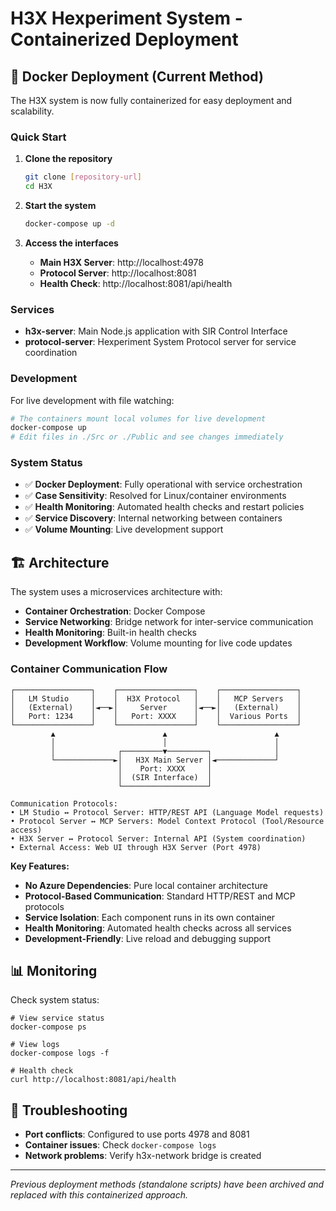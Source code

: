 # H3X Hexperiment System - Containerized Deployment

## 🐳 Docker Deployment (Current Method)

The H3X system is now fully containerized for easy deployment and scalability.

### Quick Start

1. **Clone the repository**

   ```bash
   git clone [repository-url]
   cd H3X
   ```

2. **Start the system**

   ```bash
   docker-compose up -d
   ```

3. **Access the interfaces**
   - **Main H3X Server**: http://localhost:4978
   - **Protocol Server**: http://localhost:8081
   - **Health Check**: http://localhost:8081/api/health

### Services

- **h3x-server**: Main Node.js application with SIR Control Interface
- **protocol-server**: Hexperiment System Protocol server for service coordination

### Development

For live development with file watching:

```bash
# The containers mount local volumes for live development
docker-compose up
# Edit files in ./Src or ./Public and see changes immediately
```

### System Status

- ✅ **Docker Deployment**: Fully operational with service orchestration
- ✅ **Case Sensitivity**: Resolved for Linux/container environments
- ✅ **Health Monitoring**: Automated health checks and restart policies
- ✅ **Service Discovery**: Internal networking between containers
- ✅ **Volume Mounting**: Live development support

## 🏗️ Architecture

The system uses a microservices architecture with:

- **Container Orchestration**: Docker Compose
- **Service Networking**: Bridge network for inter-service communication
- **Health Monitoring**: Built-in health checks
- **Development Workflow**: Volume mounting for live code updates

### Container Communication Flow

```
┌─────────────────┐    ┌─────────────────┐    ┌─────────────────┐
│   LM Studio     │    │  H3X Protocol   │    │   MCP Servers   │
│   (External)    │◄──►│     Server      │◄──►│   (External)    │
│   Port: 1234    │    │   Port: XXXX    │    │  Various Ports  │
└─────────────────┘    └─────────────────┘    └─────────────────┘
         ▲                        ▲                        ▲
         │                        │                        │
         │              ┌─────────▼─────────┐              │
         └─────────────►│   H3X Main Server │◄─────────────┘
                        │    Port: XXXX     │
                        │  (SIR Interface)  │
                        └───────────────────┘

Communication Protocols:
• LM Studio ↔ Protocol Server: HTTP/REST API (Language Model requests)
• Protocol Server ↔ MCP Servers: Model Context Protocol (Tool/Resource access)
• H3X Server ↔ Protocol Server: Internal API (System coordination)
• External Access: Web UI through H3X Server (Port 4978)
```

**Key Features:**

- **No Azure Dependencies**: Pure local container architecture
- **Protocol-Based Communication**: Standard HTTP/REST and MCP protocols
- **Service Isolation**: Each component runs in its own container
- **Health Monitoring**: Automated health checks across all services
- **Development-Friendly**: Live reload and debugging support

## 📊 Monitoring

Check system status:

```bashbash
# View service status
docker-compose ps

# View logs
docker-compose logs -f

# Health check
curl http://localhost:8081/api/health
```

## 🔧 Troubleshooting

- **Port conflicts**: Configured to use ports 4978 and 8081
- **Container issues**: Check `docker-compose logs`
- **Network problems**: Verify h3x-network bridge is created

---

_Previous deployment methods (standalone scripts) have been archived and replaced with this containerized approach._
